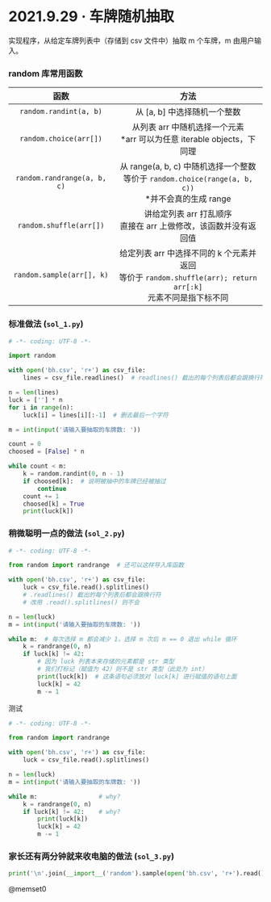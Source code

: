 # 2021.9.29 · 车牌随机抽取

实现程序，从给定车牌列表中（存储到 csv 文件中）抽取 m 个车牌，m 由用户输入。

### random 库常用函数

| 函数 | 方法 |
| :-: | :-: |
| `random.randint(a, b)` | 从 [a, b] 中选择随机一个整数 |
| `random.choice(arr[])` | 从列表 arr 中随机选择一个元素<br>*arr 可以为任意 iterable objects，下同理 |
| `random.randrange(a, b, c)` | 从 range(a, b, c) 中随机选择一个整数<br>等价于 `random.choice(range(a, b, c))`<br>*并不会真的生成 range |
| `random.shuffle(arr[])` | 讲给定列表 arr 打乱顺序<br>直接在 arr 上做修改，该函数并没有返回值 |
| `random.sample(arr[], k)` | 给定列表 arr 中选择不同的 k 个元素并返回 <br>等价于 `random.shuffle(arr); return arr[:k]`<br>元素不同是指下标不同 |

### 标准做法 (`sol_1.py`)

```python
# -*- coding: UTF-8 -*-

import random

with open('bh.csv', 'r+') as csv_file:
    lines = csv_file.readlines()  # readlines() 截出的每个列表后都会跟换行符

n = len(lines)
luck = [''] * n
for i in range(n):
    luck[i] = lines[i][:-1]  # 删去最后一个字符

m = int(input('请输入要抽取的车牌数: '))

count = 0
choosed = [False] * n

while count < m:
    k = random.randint(0, n - 1)
    if choosed[k]:  # 说明被抽中的车牌已经被抽过
        continue
    count += 1
    choosed[k] = True
    print(luck[k])
```

### 稍微聪明一点的做法 (`sol_2.py`)

```python
# -*- coding: UTF-8 -*-

from random import randrange  # 还可以这样导入库函数

with open('bh.csv', 'r+') as csv_file:
    luck = csv_file.read().splitlines()
    # .readlines() 截出的每个列表后都会跟换行符
    # 改用 .read().splitlines() 则不会

n = len(luck)
m = int(input('请输入要抽取的车牌数: '))

while m:  # 每次选择 m 都会减少 1，选择 m 次后 m == 0 退出 while 循环
    k = randrange(0, n)
    if luck[k] != 42:
        # 因为 luck 列表本来存储的元素都是 str 类型
        # 我们打标记（赋值为 42）则不是 str 类型（此处为 int）
        print(luck[k])  # 这条语句必须放对 luck[k] 进行赋值的语句上面
        luck[k] = 42
        m -= 1
```

测试

```python
# -*- coding: UTF-8 -*-

from random import randrange

with open('bh.csv', 'r+') as csv_file:
    luck = csv_file.read().splitlines()

n = len(luck)
m = int(input('请输入要抽取的车牌数: '))

while m:                 # why?
    k = randrange(0, n)
    if luck[k] != 42:    # why?
        print(luck[k])
        luck[k] = 42
        m -= 1
```

### 家长还有两分钟就来收电脑的做法 (`sol_3.py`)

```python
print('\n'.join(__import__('random').sample(open('bh.csv', 'r+').read().splitlines(), int(input('m = ')))))
```

<footer class="print-footer">@memset0</footer>
<link rel="stylesheet" href="../markdown-printed.css">